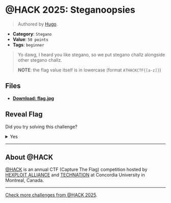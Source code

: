 # @HACK 2025: Steganoopsies

> Authored by [Hugo](https://github.com/hkerma).

- **Category**: `Stegano`
- **Value**: `50 points`
- **Tags**: `beginner`

> Yo dawg, I heard you like stegano, so we put stegano challz alongside other stegano challz.
> 
> **NOTE**: the flag value itself is in lowercase (format `ATHACKCTF{[a-z]}`)
> 

## Files
- **[Download: flag.jpg](https://github.com/athack-ctf/chall2025-steganoopsies/raw/refs/heads/main/offline-artifacts/flag.jpg)**

## Reveal Flag

Did you try solving this challenge?
<details>
<summary>
Yes
</summary>

Did you **REALLY** try solving this challenge?

<details>
<summary>
Yes, I promise!
</summary>

Flag: `ATHACKCTF{plznotsteganoagaiiiin}`

</details>
</details>


---

## About @HACK
[@HACK](https://athackctf.com/) is an annual CTF (Capture The Flag) competition hosted by [HEXPLOIT ALLIANCE](https://hexploit-alliance.com/) and [TECHNATION](https://technationcanada.ca/) at Concordia University in Montreal, Canada.

---
[Check more challenges from @HACK 2025](https://github.com/athack-ctf/AtHackCTF-2025-Challenges).